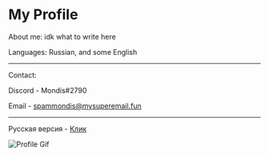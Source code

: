 My Profile
===========

About me: idk what to write here

Languages: Russian, and some English

------
Contact: 

Discord - Mondis#2790

Email - spammondis@mysuperemail.fun

------

Русская версия - [Клик](https://github.com/mondis1337/mondis1337/blob/main/RU_README.md)

![Profile Gif](https://media.discordapp.net/attachments/561669288029585413/749217905442422814/cat.gif)
